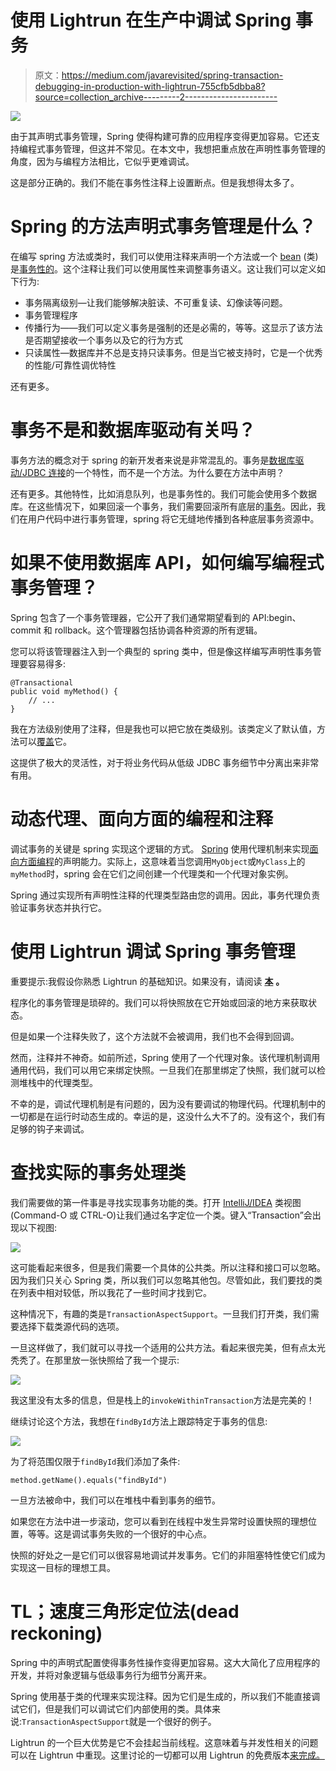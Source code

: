 # 使用 Lightrun 在生产中调试 Spring 事务

> 原文：<https://medium.com/javarevisited/spring-transaction-debugging-in-production-with-lightrun-755cfb5dbba8?source=collection_archive---------2----------------------->

[![](img/b5b0afe6510b853f5ecfa3e0ced9cb75.png)](https://www.java67.com/2021/04/5-free-microservice-courses-for-java.html)

由于其声明式事务管理，Spring 使得构建可靠的应用程序变得更加容易。它还支持编程式事务管理，但这并不常见。在本文中，我想把重点放在声明性事务管理的角度，因为与编程方法相比，它似乎更难调试。

这是部分正确的。我们不能在事务性注释上设置断点。但是我想得太多了。

# Spring 的方法声明式事务管理是什么？

在编写 spring 方法或类时，我们可以使用注释来声明一个方法或一个 [bean](https://javarevisited.blogspot.com/2022/03/how-autowiring-of-beans-works-in-spring.html) (类)是[事务性的](https://javarevisited.blogspot.com/2021/08/spring-transactional-example-how-to.html)。这个注释让我们可以使用属性来调整事务语义。这让我们可以定义如下行为:

*   事务隔离级别—让我们能够解决脏读、不可重复读、幻像读等问题。
*   事务管理程序
*   传播行为——我们可以定义事务是强制的还是必需的，等等。这显示了该方法是否期望接收一个事务以及它的行为方式
*   只读属性—数据库并不总是支持只读事务。但是当它被支持时，它是一个优秀的性能/可靠性调优特性

还有更多。

# 事务不是和数据库驱动有关吗？

事务方法的概念对于 spring 的新开发者来说是非常混乱的。事务是[数据库驱动/JDBC 连接](https://javarevisited.blogspot.com/2012/05/different-types-of-jdbc-drivers-in-java.html)的一个特性，而不是一个方法。为什么要在方法中声明？

还有更多。其他特性，比如消息队列，也是事务性的。我们可能会使用多个数据库。在这些情况下，如果回滚一个事务，我们需要回滚所有底层的[事务](https://javarevisited.blogspot.com/2011/11/database-transaction-tutorial-example.html)。因此，我们在用户代码中进行事务管理，spring 将它无缝地传播到各种底层事务资源中。

# 如果不使用数据库 API，如何编写编程式事务管理？

Spring 包含了一个事务管理器，它公开了我们通常期望看到的 API:begin、commit 和 rollback。这个管理器包括协调各种资源的所有逻辑。

您可以将该管理器注入到一个典型的 spring 类中，但是像这样编写声明性事务管理要容易得多:

```
@Transactional
public void myMethod() {
    // ...
}
```

我在方法级别使用了注释，但是我也可以把它放在类级别。该类定义了默认值，方法可以[覆盖](https://www.java67.com/2012/08/can-we-override-static-method-in-java.html)它。

这提供了极大的灵活性，对于将业务代码从低级 JDBC 事务细节中分离出来非常有用。

# 动态代理、面向方面的编程和注释

调试事务的关键是 spring 实现这个逻辑的方式。 [Spring](/javarevisited/top-10-free-courses-to-learn-spring-framework-for-java-developers-639db9348d25) 使用代理机制来实现[面向方面编程](https://javarevisited.blogspot.com/2021/03/spring-aop-interview-questions-answers.html)的声明能力。实际上，这意味着当您调用`MyObject`或`MyClass`上的`myMethod`时，spring 会在它们之间创建一个代理类和一个代理对象实例。

Spring 通过实现所有声明性注释的代理类型路由您的调用。因此，事务代理负责验证事务状态并执行它。

# 使用 Lightrun 调试 Spring 事务管理

重要提示:我假设你熟悉 Lightrun 的基础知识。如果没有，请阅读 [**本**](https://docs.lightrun.com/) **。**

程序化的事务管理是琐碎的。我们可以将快照放在它开始或回滚的地方来获取状态。

但是如果一个注释失败了，这个方法就不会被调用，我们也不会得到回调。

然而，注释并不神奇。如前所述，Spring 使用了一个代理对象。该代理机制调用通用代码，我们可以用它来绑定快照。一旦我们在那里绑定了快照，我们就可以检测堆栈中的代理类型。

不幸的是，调试代理机制是有问题的，因为没有要调试的物理代码。代理机制中的一切都是在运行时动态生成的。幸运的是，这没什么大不了的。没有这个，我们有足够的钩子来调试。

# 查找实际的事务处理类

我们需要做的第一件事是寻找实现事务功能的类。打开 [IntelliJ/IDEA](/javarevisited/7-best-courses-to-learn-intellij-idea-for-beginners-and-experienced-java-programmers-2e9aa9bb0c05) 类视图(Command-O 或 CTRL-O)让我们通过名字定位一个类。键入“Transaction”会出现以下视图:

[![](img/c8404f943938a106f2916cb44a4451e8.png)](https://javarevisited.blogspot.com/2011/07/java-debugging-tutorial-example-tips.html#axzz6bYzaddcE)

这可能看起来很多，但是我们需要一个具体的公共类。所以注释和接口可以忽略。因为我们只关心 Spring 类，所以我们可以忽略其他包。尽管如此，我们要找的类在列表中相对较低，所以我花了一些时间才找到它。

这种情况下，有趣的类是`TransactionAspectSupport`。一旦我们打开类，我们需要选择下载类源代码的选项。

一旦这样做了，我们就可以寻找一个适用的公共方法。看起来很完美，但有点太光秃秃了。在那里放一张快照给了我一个提示:

[![](img/2a15c9aaa62ad5a1ae0b30e0b178543f.png)](https://javarevisited.blogspot.com/2021/12/ow-to-fix-spring-data-jpa-no-property-.html)

我这里没有太多的信息，但是栈上的`invokeWithinTransaction`方法是完美的！

继续讨论这个方法，我想在`findById`方法上跟踪特定于事务的信息:

![](img/3ccca112bd74dbe94eaa1e3355a93be8.png)

为了将范围仅限于`findById`我们添加了条件:

```
method.getName().equals("findById")
```

一旦方法被命中，我们可以在堆栈中看到事务的细节。

如果您在方法中进一步滚动，您可以看到在线程中发生异常时设置快照的理想位置，等等。这是调试事务失败的一个很好的中心点。

快照的好处之一是它们可以很容易地调试并发事务。它们的非阻塞特性使它们成为实现这一目标的理想工具。

# TL；速度三角形定位法(dead reckoning)

Spring 中的声明式配置使得事务性操作变得更加容易。这大大简化了应用程序的开发，并将对象逻辑与低级事务行为细节分离开来。

Spring 使用基于类的代理来实现注释。因为它们是生成的，所以我们不能直接调试它们，但是我们可以调试它们内部使用的类。具体来说:`TransactionAspectSupport`就是一个很好的例子。

Lightrun 的一个巨大优势是它不会挂起当前线程。这意味着与并发性相关的问题可以在 Lightrun 中重现。这里讨论的一切都可以用 Lightrun 的免费版本[来完成。](https://lightrun.com/free)